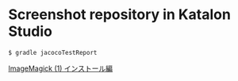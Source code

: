 Screenshot repository in Katalon Studio
====


```
$ gradle jacocoTestReport
```

[ImageMagick (1) インストール編](https://higuma.github.io/2016/08/31/imagemagick-1/)

